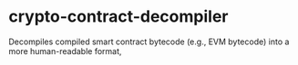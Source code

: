 # crypto-contract-decompiler
Decompiles compiled smart contract bytecode (e.g., EVM bytecode) into a more human-readable format, 
